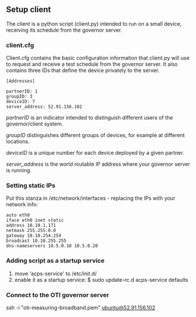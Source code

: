 ## Setup client

The client is a python script (client.py) intended to run on a small device, receiving its schedule from the governor server.

### client.cfg

Client.cfg contains the basic configuration information that client.py will use to request and receive a test schedule from the governor server. It also contains three IDs that define the device privately to the server. 
```
[Addresses]

partnerID: 1
groupID: 3
deviceID: 7
server_address: 52.91.156.102
```

*partnerID* is an indicator intended to distinguish different users of the governor/client system. 

*groupID* distinguishes different groups of devices, for example at different locations.

*deviceID* is a unique number for each device deployed by a given partner.

*server_address* is the world routable IP address where your governor server is running.

### Setting static IPs

Put this stanza in /etc/network/interfaces - replacing the IPs with your network info:

```
auto eth0
iface eth0 inet static
address 10.10.1.171
netmask 255.255.0.0
gateway 10.10.254.254
broadcast 10.10.255.255
dns-nameservers 10.5.0.10 10.5.0.20
```

### Adding script as a startup service 

1) move 'acps-service' to /etc/init.d/
2) enable it as a startup service:
$ sudo update-rc.d acps-service defaults

### Connect to the OTI governor server

ssh -i "oti-measuring-broadband.pem" ubuntu@52.91.156.102

